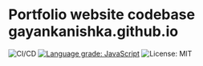 # Portfolio website codebase gayankanishka.github.io

![CI/CD](https://github.com/gayankanishka/gayankanishka.github.io/workflows/CI/CD/badge.svg)
[![Language grade: JavaScript](https://img.shields.io/lgtm/grade/javascript/g/gayankanishka/gayankanishka.github.io.svg?logo=lgtm&logoWidth=18)](https://lgtm.com/projects/g/gayankanishka/gayankanishka.github.io/context:javascript)
![License: MIT](https://img.shields.io/badge/License-MIT-blue.svg)
